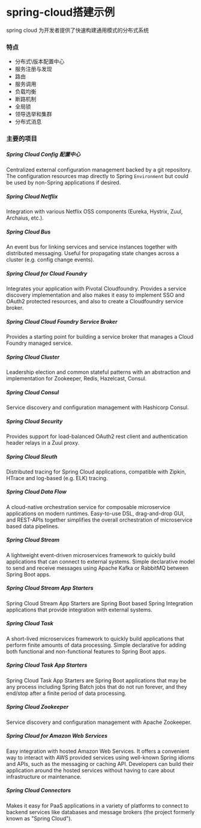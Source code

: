 # spring-cloud搭建示例

spring cloud 为开发者提供了快速构建通用模式的分布式系统

### 特点 ###

* 分布式\版本配置中心
* 服务注册与发现
* 路由
* 服务调用
* 负载均衡
* 断路机制
* 全局锁
* 领导选举和集群
* 分布式消息

### 主要的项目 ###

##### Spring Cloud Config 配置中心 #####

Centralized external configuration management backed by a git repository. The configuration resources map directly to Spring `Environment` but could be used by non-Spring applications if desired.
  
##### Spring Cloud Netflix #####

Integration with various Netflix OSS components (Eureka, Hystrix, Zuul, Archaius, etc.).

##### Spring Cloud Bus #####

An event bus for linking services and service instances together with distributed messaging. Useful for propagating state changes across a cluster (e.g. config change events).

##### Spring Cloud for Cloud Foundry #####

Integrates your application with Pivotal Cloudfoundry. Provides a service discovery implementation and also makes it easy to implement SSO and OAuth2 protected resources, and also to create a Cloudfoundry service broker.

##### Spring Cloud Cloud Foundry Service Broker #####

Provides a starting point for building a service broker that manages a Cloud Foundry managed service.

##### Spring Cloud Cluster #####

Leadership election and common stateful patterns with an abstraction and implementation for Zookeeper, Redis, Hazelcast, Consul.

##### Spring Cloud Consul #####

Service discovery and configuration management with Hashicorp Consul.

##### Spring Cloud Security #####

Provides support for load-balanced OAuth2 rest client and authentication header relays in a Zuul proxy.

##### Spring Cloud Sleuth #####

Distributed tracing for Spring Cloud applications, compatible with Zipkin, HTrace and log-based (e.g. ELK) tracing.

##### Spring Cloud Data Flow #####

A cloud-native orchestration service for composable microservice applications on modern runtimes. Easy-to-use DSL, drag-and-drop GUI, and REST-APIs together simplifies the overall orchestration of microservice based data pipelines.

##### Spring Cloud Stream #####

A lightweight event-driven microservices framework to quickly build applications that can connect to external systems. Simple declarative model to send and receive messages using Apache Kafka or RabbitMQ between Spring Boot apps.

##### Spring Cloud Stream App Starters #####

Spring Cloud Stream App Starters are Spring Boot based Spring Integration applications that provide integration with external systems.

##### Spring Cloud Task #####

A short-lived microservices framework to quickly build applications that perform finite amounts of data processing. Simple declarative for adding both functional and non-functional features to Spring Boot apps.

##### Spring Cloud Task App Starters #####

Spring Cloud Task App Starters are Spring Boot applications that may be any process including Spring Batch jobs that do not run forever, and they end/stop after a finite period of data processing.

##### Spring Cloud Zookeeper #####

Service discovery and configuration management with Apache Zookeeper.

##### Spring Cloud for Amazon Web Services #####

Easy integration with hosted Amazon Web Services. It offers a convenient way to interact with AWS provided services using well-known Spring idioms and APIs, such as the messaging or caching API. Developers can build their application around the hosted services without having to care about infrastructure or maintenance.

##### Spring Cloud Connectors #####

Makes it easy for PaaS applications in a variety of platforms to connect to backend services like 
databases and message brokers (the project formerly known as "Spring Cloud").
